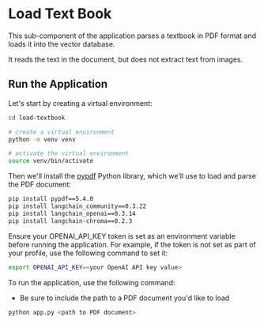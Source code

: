 # Load Text Book

This sub-component of the application parses a textbook 
in PDF format and loads it into the vector database. 

It reads the text in the document, but does not extract 
text from images.

## Run the Application

Let's start by creating a virtual environment: 

``` bash
cd load-textbook

# create a virtual environment
python -m venv venv

# activate the virtual environment
source venv/bin/activate
```

Then we'll install the [pypdf](https://pypdf.readthedocs.io/en/stable/) Python library, 
which we'll use to load and parse the PDF document: 

``` bash
pip install pypdf==5.4.0
pip install langchain_community==0.3.22
pip install langchain_openai==0.3.14
pip install langchain-chroma==0.2.3
```

Ensure your OPENAI_API_KEY token is set as an environment variable before running
the application.  For example, if the token is not set as part of your profile, 
use the following command to set it: 

``` bash
export OPENAI_API_KEY=<your OpenAI API key value> 
```

To run the application, use the following command:

* Be sure to include the path to a PDF document you'd like to load 

``` bash 
python app.py <path to PDF document> 
```

